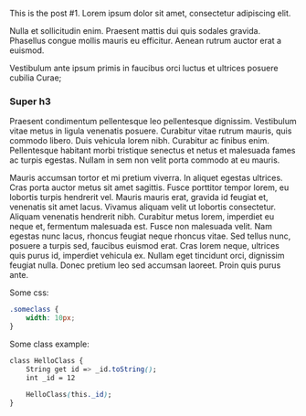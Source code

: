 This is the post #1. Lorem ipsum dolor sit amet, consectetur adipiscing elit. 

Nulla et sollicitudin enim. Praesent mattis dui quis sodales gravida. Phasellus congue mollis mauris eu efficitur. Aenean rutrum auctor erat a euismod. 

Vestibulum ante ipsum primis in faucibus orci luctus et ultrices posuere cubilia Curae; 

### Super h3

Praesent condimentum pellentesque leo pellentesque dignissim. Vestibulum vitae metus in ligula venenatis posuere. Curabitur vitae rutrum mauris, quis commodo libero. Duis vehicula lorem nibh. Curabitur ac finibus enim. Pellentesque habitant morbi tristique senectus et netus et malesuada fames ac turpis egestas. Nullam in sem non velit porta commodo at eu mauris.
                     
Mauris accumsan tortor et mi pretium viverra. In aliquet egestas ultrices. Cras porta auctor metus sit amet sagittis. Fusce porttitor tempor lorem, eu lobortis turpis hendrerit vel. Mauris mauris erat, gravida id feugiat et, venenatis sit amet lacus. Vivamus aliquam velit ut lobortis consectetur. Aliquam venenatis hendrerit nibh. Curabitur metus lorem, imperdiet eu neque et, fermentum malesuada est. Fusce non malesuada velit. Nam egestas nunc lacus, rhoncus feugiat neque rhoncus vitae. Sed tellus nunc, posuere a turpis sed, faucibus euismod erat. Cras lorem neque, ultrices quis purus id, imperdiet vehicula ex. Nullam eget tincidunt orci, dignissim feugiat nulla. Donec pretium leo sed accumsan laoreet. Proin quis purus ante. 


Some css:
```css
.someclass {
    width: 10px;
}
```

Some class example:
```css
class HelloClass {
    String get id => _id.toString();
    int _id = 12
    
    HelloClass(this._id);
}
```

